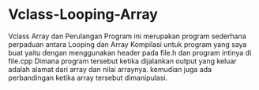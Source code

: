 # Vclass-Looping-Array
Vclass Array dan Perulangan
Program ini merupakan program sederhana perpaduan antara Looping dan Array
Kompilasi untuk program yang saya buat yaitu dengan menggunakan header pada file.h dan program intinya di file.cpp
Dimana program tersebut ketika dijalankan output yang keluar adalah alamat dari array dan nilai arraynya. kemudian juga ada perbandingan ketika array tersebut dimanipulasi.
